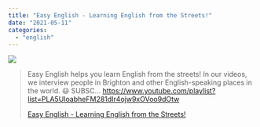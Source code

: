 ```yaml
---
title: "Easy English - Learning English from the Streets!"
date: "2021-05-11"
categories: 
  - "english"
---
```


![](https://yt3.ggpht.com/ytc/AAUvwngXhIw0jthBwN1CVp7DE3c8_nhRFIQPbcadOSAaoQ=s176-c-k-c0x00ffffff-no-rj)

> Easy English helps you learn English from the streets! In our videos, we interview people in Brighton and other English-speaking places in the world. 😃 SUBSC... https://www.youtube.com/playlist?list=PLA5UIoabheFM281dIr4ojw9xOVoo9dOtw
> 
> [Easy English - Learning English from the Streets!](https://www.youtube.com/playlist?list=PLA5UIoabheFM281dIr4ojw9xOVoo9dOtw)
